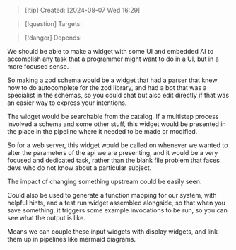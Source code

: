
>[!tip] Created: [2024-08-07 Wed 16:29]

>[!question] Targets: 

>[!danger] Depends: 

We should be able to make a widget with some UI and embedded AI to accomplish any task that a programmer might want to do in a UI, but in a more focused sense.

So making a zod schema would be a widget that had a parser that knew how to do autocomplete for the zod library, and had a bot that was a specialist in the schemas, so you could chat but also edit directly if that was an easier way to express your intentions.

The widget would be searchable from the catalog.
If a multistep process involved a schema and some other stuff, this widget would be presented in the place in the pipeline where it needed to be made or modified.

So for a web server, this widget would be called on whenever we wanted to alter the parameters of the api we are presenting, and it would be a very focused and dedicated task, rather than the blank file problem that faces devs who do not know about a particular subject.

The impact of changing something upstream could be easily seen.

Could also be used to generate a function mapping for our system, with helpful hints, and a test run widget assembled alongside, so that when you save something, it triggers some example invocations to be run, so you can see what the output is like.

Means we can couple these input widgets with display widgets, and link them up in pipelines like mermaid diagrams.